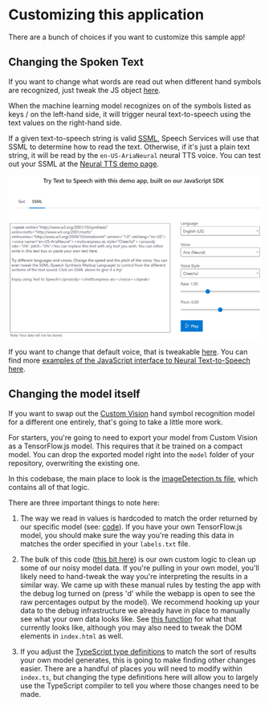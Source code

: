 # Customizing this application

There are a bunch of choices if you want to customize this sample app!

## Changing the Spoken Text

If you want to change what words are read out when different hand symbols are recognized, just tweak the JS object [here](https://github.com/lazerwalker/machine-learning-rps/blob/main/src/index.ts#L33-L43).

When the machine learning model recognizes on of the symbols listed as keys / on the left-hand side, it will trigger neural text-to-speech using the text values on the right-hand side.

If a given text-to-speech string is valid [SSML](https://docs.microsoft.com/en-us/azure/cognitive-services/speech-service/speech-synthesis-markup?tabs=csharp&WT.mc_id=rpsweb-github-emwalker), Speech Services will use that SSML to determine how to read the text. Otherwise, if it's just a plain text string, it will be read by the `en-US-AriaNeural` neural TTS voice. You can test out your SSML at the [Neural TTS demo page](https://azure.microsoft.com/en-us/services/cognitive-services/text-to-speech/?WT.mc_id=rpsweb-github-davidsmi#features).

[![The UI to add a GitHub Secret](img/texttospeechdemo.png)](https://azure.microsoft.com/en-us/services/cognitive-services/text-to-speech/?WT.mc_id=rpsweb-github-davidsmi#features)

If you want to change that default voice, that is tweakable [here](https://github.com/lazerwalker/machine-learning-rps/blob/main/src/textToSpeech.ts#L52). You can find more [examples of the JavaScript interface to Neural Text-to-Speech here](https://docs.microsoft.com/azure/cognitive-services/speech-service/quickstarts/text-to-speech?pivots=programming-language-javascript&tabs=dotnet%2Clinux%2Cjre%2Cwindowsinstall&WT.mc_id=rpsweb-github-davidsmi).

## Changing the model itself

If you want to swap out the [Custom Vision](https://customvision.ai) hand symbol recognition model for a different one entirely, that's going to take a little more work.

For starters, you're going to need to export your model from Custom Vision as a TensorFlow.js model. This requires that it be trained on a compact model. You can drop the exported model right into the `model` folder of your repository, overwriting the existing one.

In this codebase, the main place to look is the [imageDetection.ts file](https://github.com/lazerwalker/machine-learning-rps/blob/main/src/imageDetection.ts), which contains all of that logic.

There are three important things to note here:

1. The way we read in values is hardcoded to match the order returned by our specific model (see: [code](https://github.com/lazerwalker/machine-learning-rps/blob/main/src/imageDetection.ts#L31-L38)). If you have your own TensorFlow.js model, you should make sure the way you're reading this data in matches the order specified in your `labels.txt` file.

2. The bulk of this code ([this bit here](https://github.com/lazerwalker/machine-learning-rps/blob/main/src/imageDetection.ts#L40-L85)) is our own custom logic to clean up some of our noisy model data. If you're pulling in your own model, you'll likely need to hand-tweak the way you're interpreting the results in a similar way. We came up with these manual rules by testing the app with the debug log turned on (press 'd' while the webapp is open to see the raw percentages output by the model). We recommend hooking up your data to the debug infrastructure we already have in place to manually see what your own data looks like. See [this function](https://github.com/lazerwalker/machine-learning-rps/blob/main/src/index.ts#L80-L95) for what that currently looks like, although you may also need to tweak the DOM elements in `index.html` as well.

3. If you adjust the [TypeScript type definitions](https://github.com/lazerwalker/machine-learning-rps/blob/main/src/imageDetection.ts#L3-L21) to match the sort of results your own model generates, this is going to make finding other changes easier. There are a handful of places you will need to modify within `index.ts`, but changing the type definitions here will allow you to largely use the TypeScript compiler to tell you where those changes need to be made.
